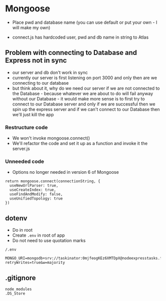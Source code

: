 # Mongoose
* Place pwd and database name (you can use default or put your own - I will make my own)

* connect.js has hardcoded user, pwd and db name in string to Atlas

## Problem with connecting to Database and Express not in sync
* our server and db don't work in sync
* currently our server is first listening on port 3000 and only then are we connecting to our database
* but think about it, why do we need our server if we are not connected to the Database - because whatever we are about to do will fail anyway without our Database - it would make more sense is to first try to connect to our Database server and only if we are successful then we spin up the express server and if we can't connect to our Database then we'll just kill the app

### Restructure code
* We won't invoke mongoose.connect()
* We'll refactor the code and set it up as a function and invoke it the server.js

### Unneeded code
* Options no longer needed in version 6 of Mongoose
```
return mongoose.connect(connectionString, {
  useNewUrlParser: true,
  useCreateIndex: true,
  useFindAndModify: false,
  useUnifiedTopology: true
})
```

## dotenv
* Do in root
* Create `.env` in root of app
* Do not need to use quotation marks

`/.env`
```
MONGO_URI=mongodb+srv://taskinator:0mjfeogKEz6XMTDpX@nodeexpresstasks.f03n6.mongodb.net/TASK_MANAGER_DB?retryWrites=true&w=majority
```

## .gitignore
```
node_modules
.DS_Store
```


